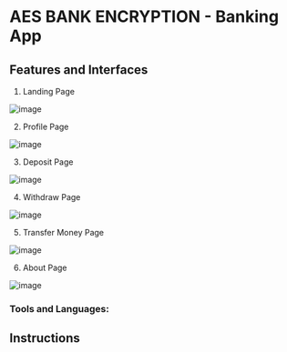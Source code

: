 # AES BANK ENCRYPTION - Banking App

## Features and Interfaces

1. Landing Page

![image](https://user-images.githubusercontent.com/44649707/178726995-de34c688-a3bc-4dba-af0e-d84135c83136.png)

2. Profile Page

![image](https://user-images.githubusercontent.com/44649707/178727538-30d2e87d-7314-439c-87df-3b2972623384.png)

3. Deposit Page

![image](https://user-images.githubusercontent.com/44649707/178727601-d1ef26e2-9b9a-4897-9ea0-898319c532c9.png)

4. Withdraw Page

![image](https://user-images.githubusercontent.com/44649707/178727658-a90bebd6-9627-4a74-b04b-b30762736b81.png)

5. Transfer Money Page

![image](https://user-images.githubusercontent.com/44649707/178727717-4f299ffc-08b6-4e3e-bb40-54b71a771011.png)

6. About Page

![image](https://user-images.githubusercontent.com/44649707/178727779-10bb8b17-72fd-4320-9833-4c382220d695.png)

### Tools and Languages: 

## Instructions

